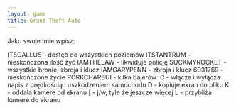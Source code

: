 ```yaml
---
layout: game
title: Grand Theft Auto
---
```


Jako swoje imie wpisz:

ITSGALLUS 	- dostęp do wszystkich poziomów
ITSTANTRUM 	- nieskończona ilość żyć
IAMTHELAW 	- likwiduje policję
SUCKMYROCKET	- wszystkie bronie, zbroja i klucz
IAMGARYPENN 	- zbroja i klucz
6031769 		- nieskończone życie
PORKCHARSUI 	- kilka bajerów: 
		C 	- włącza i wyłącza napis
                                     	  z prędkością i uszkodzeniem
                                 	  samochodu
                              	D 	- kopiuje ekran do pliku
                              	K 	- oddala kamere od ekranu
                              	[ 	- j/w, tyle że jeszcze więcej
                              	L 	- przybliża kamere do ekranu
